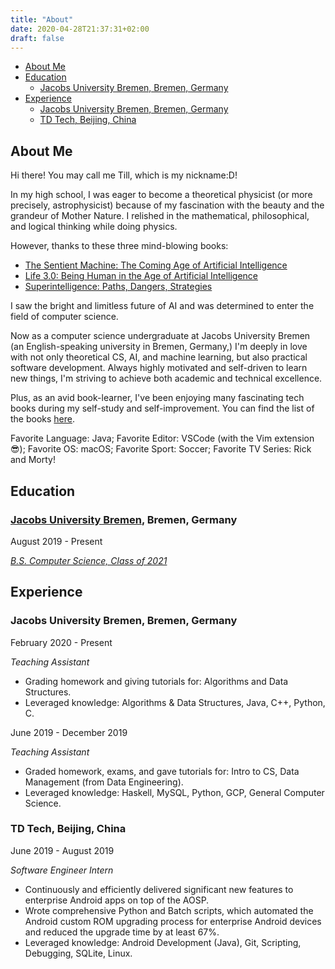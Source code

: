 ```yaml
---
title: "About"
date: 2020-04-28T21:37:31+02:00
draft: false
---
```


* [About Me](#about-me)
* [Education](#education)
  * [Jacobs University Bremen, Bremen, Germany](#jacobs-university-bremen-bremen-germany)
* [Experience](#experience)
  * [Jacobs University Bremen, Bremen, Germany](#jacobs-university-bremen-bremen-germany-1)
  * [TD Tech, Beijing, China](#td-tech-beijing-china)

## About Me

Hi there! You may call me Till, which is my nickname:D!

In my high school, I was eager to become a theoretical physicist (or more precisely, astrophysicist) because of my fascination with the beauty and the grandeur of Mother Nature. I relished in the mathematical, philosophical, and logical thinking while doing physics.

However, thanks to these three mind-blowing books:

* [The Sentient Machine: The Coming Age of Artificial Intelligence](https://www.goodreads.com/book/show/34466959-the-sentient-machine?ac=1&from_search=true&qid=k0Ey92dgkk&rank=1)
* [Life 3.0: Being Human in the Age of Artificial Intelligence](https://www.goodreads.com/book/show/34272565-life-3-0?ac=1&from_search=true&qid=ElsA2TwiLK&rank=1)
* [Superintelligence: Paths, Dangers, Strategies](https://www.goodreads.com/book/show/20527133-superintelligence)

I saw the bright and limitless future of AI and was determined to enter the field of computer science.

Now as a computer science undergraduate at Jacobs University Bremen (an English-speaking university in Bremen, Germany,) I'm deeply in love with not only theoretical CS, AI, and machine learning, but also practical software development. Always highly motivated and self-driven to learn new things, I'm striving to achieve both academic and technical excellence.

Plus, as an avid book-learner, I've been enjoying many fascinating tech books during my self-study and self-improvement. You can find the list of the books [here](https://www.goodreads.com/review/list/70012245-tianyao-chen?shelf=tech-books).

Favorite Language: Java; Favorite Editor: VSCode (with the Vim extension 😎); Favorite OS: macOS;
Favorite Sport: Soccer; Favorite TV Series: Rick and Morty!

## Education

### [Jacobs University Bremen](https://www.jacobs-university.de/), Bremen, Germany

August 2019 - Present

[*B.S. Computer Science, Class of 2021*](/pdfs/cs_curriculum.pdf)

## Experience

### Jacobs University Bremen, Bremen, Germany

February 2020 - Present

*Teaching Assistant*

* Grading homework and giving tutorials for: Algorithms and Data Structures.
* Leveraged knowledge: Algorithms & Data Structures, Java, C++, Python, C.

June 2019 - December 2019

*Teaching Assistant*

* Graded homework, exams, and gave tutorials for: Intro to CS, Data Management (from Data Engineering).
* Leveraged knowledge: Haskell, MySQL, Python, GCP, General Computer Science.

### TD Tech, Beijing, China

June 2019 - August 2019

*Software Engineer Intern*

* Continuously and efficiently delivered significant new features to enterprise Android apps on top of the AOSP.
* Wrote comprehensive Python and Batch scripts, which automated the Android custom ROM upgrading process for enterprise Android devices and reduced the upgrade time by at least 67%.
* Leveraged knowledge: Android Development (Java), Git, Scripting, Debugging, SQLite, Linux.